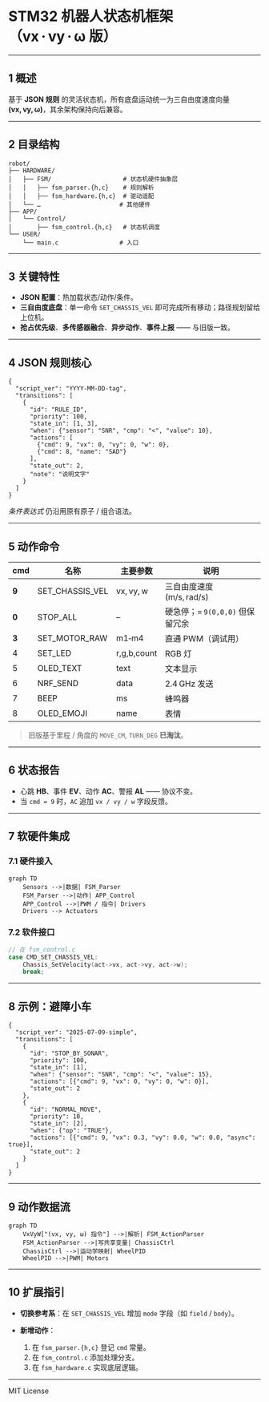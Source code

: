 # STM32 机器人状态机框架（vx · vy · ω 版）

---

## 1 概述

基于 **JSON 规则** 的灵活状态机，所有底盘运动统一为三自由度速度向量 **(vx, vy, ω)**，其余架构保持向后兼容。

---

## 2 目录结构

```text
robot/
├── HARDWARE/
│   ├── FSM/                    # 状态机硬件抽象层
│   │   ├── fsm_parser.{h,c}    # 规则解析
│   │   ├── fsm_hardware.{h,c}  # 驱动适配
│   └── …                      # 其他硬件
├── APP/
│   └── Control/
│       ├── fsm_control.{h,c}   # 状态机调度
└── USER/
    └── main.c                 # 入口
```

---

## 3 关键特性

* **JSON 配置**：热加载状态/动作/条件。
* **三自由度底盘**：单一命令 `SET_CHASSIS_VEL` 即可完成所有移动；路径规划留给上位机。
* **抢占优先级**、**多传感器融合**、**异步动作**、**事件上报** —— 与旧版一致。

---

## 4 JSON 规则核心

```jsonc
{
  "script_ver": "YYYY-MM-DD-tag",
  "transitions": [
    {
      "id": "RULE_ID",
      "priority": 100,
      "state_in": [1, 3],
      "when": {"sensor": "SNR", "cmp": "<", "value": 10},
      "actions": [
        {"cmd": 9, "vx": 0, "vy": 0, "w": 0},
        {"cmd": 8, "name": "SAD"}
      ],
      "state_out": 2,
      "note": "说明文字"
    }
  ]
}
```

*条件表达式* 仍沿用原有原子 / 组合语法。

---

## 5 动作命令

| cmd   | 名称                | 主要参数        | 说明                     |
| ----- | ----------------- | ----------- | ---------------------- |
| **9** | SET\_CHASSIS\_VEL | vx, vy, w   | 三自由度速度 (m/s, rad/s)    |
| **0** | STOP\_ALL         | –           | 硬急停；= `9(0,0,0)` 但保留冗余 |
| **3** | SET\_MOTOR\_RAW   | m1‑m4       | 直通 PWM（调试用）            |
| 4     | SET\_LED          | r,g,b,count | RGB 灯                  |
| 5     | OLED\_TEXT        | text        | 文本显示                   |
| 6     | NRF\_SEND         | data        | 2.4 GHz 发送             |
| 7     | BEEP              | ms          | 蜂鸣器                    |
| 8     | OLED\_EMOJI       | name        | 表情                     |

> 旧版基于里程 / 角度的 `MOVE_CM`, `TURN_DEG` **已淘汰**。

---

## 6 状态报告

* 心跳 **HB**、事件 **EV**、动作 **AC**、警报 **AL** —— 协议不变。
* 当 `cmd = 9` 时，`AC` 追加 `vx / vy / w` 字段反馈。

---

## 7 软硬件集成

### 7.1 硬件接入

```mermaid
graph TD
    Sensors -->|数据| FSM_Parser
    FSM_Parser -->|动作| APP_Control
    APP_Control -->|PWM / 指令| Drivers
    Drivers --> Actuators
```

### 7.2 软件接口

```c
// 在 fsm_control.c
case CMD_SET_CHASSIS_VEL:
    Chassis_SetVelocity(act->vx, act->vy, act->w);
    break;
```

---

## 8 示例：避障小车

```jsonc
{
  "script_ver": "2025-07-09-simple",
  "transitions": [
    {
      "id": "STOP_BY_SONAR",
      "priority": 100,
      "state_in": [1],
      "when": {"sensor": "SNR", "cmp": "<", "value": 15},
      "actions": [{"cmd": 9, "vx": 0, "vy": 0, "w": 0}],
      "state_out": 2
    },
    {
      "id": "NORMAL_MOVE",
      "priority": 10,
      "state_in": [2],
      "when": {"op": "TRUE"},
      "actions": [{"cmd": 9, "vx": 0.3, "vy": 0.0, "w": 0.0, "async": true}],
      "state_out": 2
    }
  ]
}
```

---

## 9 动作数据流

```mermaid
graph TD
    VxVyW["(vx, vy, ω) 指令"] -->|解析| FSM_ActionParser
    FSM_ActionParser -->|写共享变量| ChassisCtrl
    ChassisCtrl -->|运动学映射| WheelPID
    WheelPID -->|PWM| Motors
```

---

## 10 扩展指引

* **切换参考系**：在 `SET_CHASSIS_VEL` 增加 `mode` 字段（如 `field` / `body`）。
* **新增动作**：

  1. 在 `fsm_parser.{h,c}` 登记 `cmd` 常量。
  2. 在 `fsm_control.c` 添加处理分支。
  3. 在 `fsm_hardware.c` 实现底层逻辑。

---

MIT License
